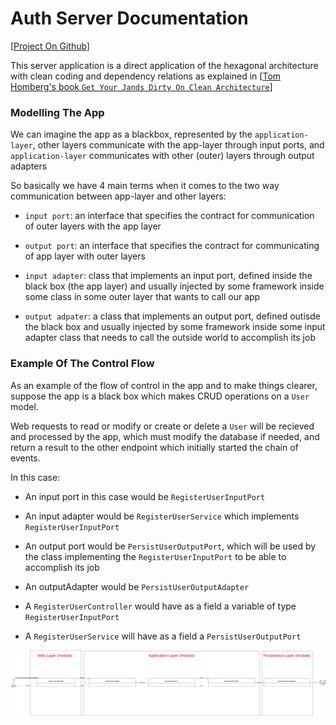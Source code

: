 # Auth Server Documentation

[[Project On Github](https://github.com/Haidar0096/auth-server)]

This server application is a direct application of the hexagonal architecture with clean coding and dependency relations as
explained in [[Tom Homberg's book `Get Your Jands Dirty On Clean Architecture`](https://reflectoring.io/book/)]

### Modelling The App
We can imagine the app as a blackbox, represented by the `application-layer`, other layers communicate with the app-layer through input ports, and `application-layer` communicates with other (outer) layers through output adapters

So basically we have 4 main terms when it comes to the two way communication between app-layer and other layers:

- `input port`:  an interface that specifies the contract for communication of outer layers with the app layer


- `output port`: an interface that specifies the contract for communicating of app layer with outer layers


- `input adapter`: class that implements an input port, defined inside the black box (the app layer) and usually injected   by some framework inside some class in some outer layer that wants to call our app


- `output adpater`: a class that implements an output port, defined outisde the black box and usually injected by some framework inside some input adapter class that needs to call the outside world to accomplish its job

### Example Of The Control Flow
As an example of the flow of control in the app and to make things clearer, suppose the app is a black box which makes CRUD operations on a `User` model.

Web requests to read or modify or create or delete a `User` will be recieved and processed by the app, which must modify the database if needed, and return a result to the other endpoint which initially started the chain of events.

In this case:
- An input port in this case would be `RegisterUserInputPort`

- An input adapter would be `RegisterUserService` which implements `RegisterUserInputPort`

- An output port would be `PersistUserOutputPort`, which will be used by the class implementing
  the `RegisterUserInputPort` to be able to accomplish its job

- An outputAdapter would be `PersistUserOutputAdapter`

- A `RegisterUserController` would have as a field a variable of type `RegisterUserInputPort`

- A `RegisterUserService` will have as a field a `PersistUserOutputPort`

![Control Flow](auth_server_control_flow.jpg "Control Flow")